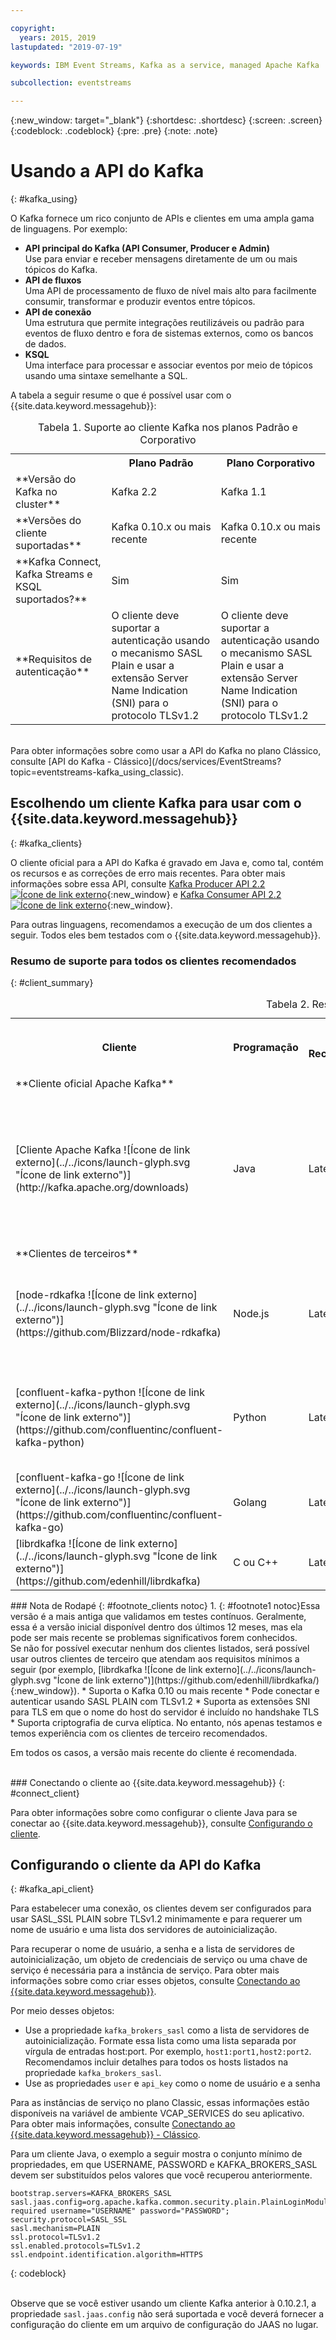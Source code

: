 ```yaml
---

copyright:
  years: 2015, 2019
lastupdated: "2019-07-19"

keywords: IBM Event Streams, Kafka as a service, managed Apache Kafka

subcollection: eventstreams

---
```


{:new_window: target="_blank"}
{:shortdesc: .shortdesc}
{:screen: .screen}
{:codeblock: .codeblock}
{:pre: .pre}
{:note: .note}

# Usando a API do Kafka
{: #kafka_using}

O Kafka fornece um rico conjunto de APIs e clientes em uma ampla gama de linguagens. Por exemplo:

* **API principal do Kafka (API Consumer, Producer e Admin)**<br/>
    Use para enviar e receber mensagens diretamente de um ou mais tópicos do Kafka.
* **API de fluxos**<br/>
    Uma API de processamento de fluxo de nível mais alto para facilmente consumir, transformar e produzir eventos entre tópicos.
* **API de conexão**<br/>
    Uma estrutura que permite integrações reutilizáveis ou padrão para eventos de fluxo dentro e fora de sistemas externos, como os bancos de dados.
* **KSQL**<br/>
    Uma interface para processar e associar eventos por meio de tópicos usando uma sintaxe semelhante a SQL.

A tabela a seguir resume o que é possível usar com o {{site.data.keyword.messagehub}}:

<table>
    <caption>Tabela 1. Suporte ao cliente Kafka nos planos Padrão e Corporativo</caption>
      <tr>
	        <th></th>
		    <th>Plano Padrão</th>
		    <th>Plano Corporativo</th>
        </tr>
	  		<tr>
			<td>**Versão do Kafka no cluster**</td>
			<td>Kafka 2.2</td>
			<td>Kafka 1.1</td>
		</tr>
	  		<tr>
			<td>**Versões do cliente suportadas**</td>
			<td>Kafka 0.10.x ou mais recente</td>
			<td>Kafka 0.10.x ou mais recente</td>
		</tr>
		<tr>
			<td>**Kafka Connect, Kafka Streams e KSQL suportados?**</td>
			<td>Sim</td>
			<td>Sim</td>
		</tr>
		<tr>
			<td>**Requisitos de autenticação**</td>
			<td>O cliente deve suportar a autenticação usando o mecanismo SASL Plain e usar a extensão Server Name Indication (SNI) para o protocolo TLSv1.2</td>
			<td>O cliente deve suportar a autenticação usando o mecanismo SASL Plain e usar a extensão Server Name Indication (SNI) para o protocolo TLSv1.2</td>
		</tr>

</table>
<br/>
Para obter informações sobre como usar a API do Kafka no plano Clássico, consulte [API do Kafka - Clássico](/docs/services/EventStreams?topic=eventstreams-kafka_using_classic).


## Escolhendo um cliente Kafka para usar com o {{site.data.keyword.messagehub}}
{: #kafka_clients}

O cliente oficial para a API do Kafka é gravado em Java e, como tal, contém os recursos e as correções de erro mais recentes. Para obter mais informações sobre essa API, consulte [Kafka Producer API 2.2 ![Ícone de link externo](../../icons/launch-glyph.svg "Ícone de link externo")](http://kafka.apache.org/22/javadoc/index.html?org/apache/kafka/clients/producer/KafkaProducer.html){:new_window} e
[Kafka Consumer API 2.2 ![Ícone de link externo](../../icons/launch-glyph.svg "Ícone de link externo")](http://kafka.apache.org/22/javadoc/index.html?org/apache/kafka/clients/consumer/KafkaConsumer.html){:new_window}. 

Para outras linguagens, recomendamos a execução de um dos clientes a seguir. Todos eles bem testados com o {{site.data.keyword.messagehub}}.

### Resumo de suporte para todos os clientes recomendados
{: #client_summary}

<table id="clients_table">
    <caption>Tabela 2. Resumo do suporte a clientes</caption>
      <tr>
		    <th id="client" scope="col">Cliente</th>
		    <th id="language" scope="col">Programação</th>
			<th id="version" scope="col">Versão Recomendada</th>
		    <th id="minimum version" scope="col">Versão mínima suportada [<sup>1</sup>](/docs/services/EventStreams?topic=eventstreams-kafka_clients#footnote1)</th>
			<th id="sample link" scope="col">Link para a amostra</th>
        </tr>
			<tr>
			<td colspan="3">**Cliente oficial Apache Kafka**</td>
			</tr>
	  		<tr>
			<td>[Cliente Apache Kafka
![Ícone de link externo](../../icons/launch-glyph.svg "Ícone de link externo")](http://kafka.apache.org/downloads)</td>
			<td>Java</td>
			<td>Latest</td>
			<td>0.10.2 </td>
			<td>[Amostra do console Java](/docs/services/EventStreams?topic=eventstreams-kafka_java_using)<br/>
			[Amostra do Liberty ![Ícone de link externo](../../icons/launch-glyph.svg "Ícone de link externo")](https://github.com/ibm-messaging/event-streams-samples/tree/master/kafka-java-liberty-sample)
			</td>
			</tr>
			<tr>
			<td colspan="3">**Clientes de terceiros**</td>
			</tr>
	  		<tr>
			<td>[node-rdkafka ![Ícone de link externo](../../icons/launch-glyph.svg "Ícone de link externo")](https://github.com/Blizzard/node-rdkafka)</td>
			<td>Node.js</td>
			<td>Latest</td>
			<td>2.2.2</td>
			<td>[Amostra do Node.js ![Ícone de link externo](../../icons/launch-glyph.svg "Ícone de link externo")](https://github.com/ibm-messaging/event-streams-samples/tree/master/kafka-nodejs-console-sample)</td>
		</tr>
		<tr>
			<td>[confluent-kafka-python ![Ícone de link externo](../../icons/launch-glyph.svg "Ícone de link externo")](https://github.com/confluentinc/confluent-kafka-python)</td>
			<td>Python</td>
			<td>Latest</td>
			<td>0.11.0</td>
			<td>[Amostra do Kafka Python ![Ícone de link externo](../../icons/launch-glyph.svg "Ícone de link externo")](https://github.com/ibm-messaging/event-streams-samples/tree/master/kafka-python-console-sample)</td>
		</tr>
		<tr>
			<td>[confluent-kafka-go ![Ícone de link externo](../../icons/launch-glyph.svg "Ícone de link externo")](https://github.com/confluentinc/confluent-kafka-go)</td>
			<td>Golang</td>
			<td>Latest</td>
			<td>0.11.0</td>
			<td></td>
		</tr>
		<tr>
			<td>[librdkafka ![Ícone de link externo](../../icons/launch-glyph.svg "Ícone de link externo")](https://github.com/edenhill/librdkafka)</td>
			<td>C ou C++</td>
			<td>Latest</td>
			<td>0.11.0</td>
			<td></td>
		</tr>

</table>
### Nota de Rodapé
{: #footnote_clients notoc}
1. {: #footnote1 notoc}Essa versão é a mais antiga que validamos em testes contínuos. Geralmente, essa é a versão inicial disponível dentro dos últimos 12 meses, mas ela pode ser mais recente se problemas significativos forem conhecidos.

<br/>
Se não for possível executar nenhum dos clientes listados, será possível usar outros clientes de terceiro que atendam aos requisitos mínimos a seguir (por exemplo, [librdkafka ![Ícone de link externo](../../icons/launch-glyph.svg "Ícone de link externo")](https://github.com/edenhill/librdkafka/){:new_window}).
* Suporta o Kafka 0.10 ou mais recente
* Pode conectar e autenticar usando SASL PLAIN com TLSv1.2
* Suporta as extensões SNI para TLS em que o nome do host do servidor é incluído no handshake TLS
* Suporta criptografia de curva elíptica. No entanto, nós apenas testamos e temos experiência com os clientes de terceiro recomendados.

Em todos os casos, a versão mais recente do cliente é recomendada.

<br/>
### Conectando o cliente ao {{site.data.keyword.messagehub}}
{: #connect_client}

Para obter informações sobre como configurar o cliente Java para se conectar ao {{site.data.keyword.messagehub}}, consulte [Configurando o cliente](/docs/services/EventStreams?topic=eventstreams-kafka_using#kafka_api_client).

## Configurando o cliente da API do Kafka
{: #kafka_api_client}

Para estabelecer uma conexão, os clientes devem ser configurados para usar SASL_SSL PLAIN sobre TLSv1.2 minimamente e para requerer um nome de usuário e uma lista dos servidores de autoinicialização. 

Para recuperar o nome de usuário, a senha e a lista de servidores de autoinicialização, um objeto de credenciais de serviço ou uma chave de serviço é necessária para a instância de serviço. Para obter mais informações sobre como criar esses objetos, consulte <link to Connecting to event Streams>[Conectando ao {{site.data.keyword.messagehub}}](/docs/services/EventStreams?topic=eventstreams-connecting).

Por meio desses objetos:
* Use a propriedade <code>kafka_brokers_sasl</code> como a lista de servidores de autoinicialização. Formate essa lista como uma lista separada por vírgula de entradas host:port. Por exemplo, <code>host1:port1,host2:port2</code>. Recomendamos incluir detalhes para todos os hosts listados na propriedade <code>kafka_brokers_sasl</code>.
* Use as propriedades <code>user</code> e <code>api_key</code> como o nome de usuário e a senha

Para as instâncias de serviço no plano Classic, essas informações estão disponíveis na variável de ambiente VCAP_SERVICES do seu aplicativo. Para obter mais informações, consulte [Conectando ao {{site.data.keyword.messagehub}} - Clássico](/docs/services/EventStreams?topic=eventstreams-connecting_classic).

Para um cliente Java, o exemplo a seguir mostra o conjunto mínimo de propriedades, em que USERNAME, PASSWORD e KAFKA_BROKERS_SASL devem ser substituídos pelos valores que você recuperou anteriormente.

```
bootstrap.servers=KAFKA_BROKERS_SASL
sasl.jaas.config=org.apache.kafka.common.security.plain.PlainLoginModule required username="USERNAME" password="PASSWORD";
security.protocol=SASL_SSL
sasl.mechanism=PLAIN
ssl.protocol=TLSv1.2
ssl.enabled.protocols=TLSv1.2
ssl.endpoint.identification.algorithm=HTTPS
```
{: codeblock}

<br/>
Observe que se você estiver usando um cliente Kafka anterior à 0.10.2.1, a propriedade <code>sasl.jaas.config</code> não será suportada e você deverá fornecer a configuração do cliente em um arquivo de configuração do JAAS no lugar. 








 




